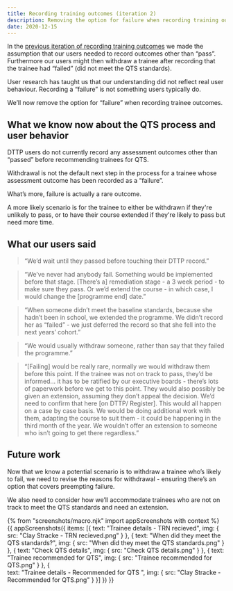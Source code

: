 ```yaml
---
title: Recording training outcomes (iteration 2)
description: Removing the option for failure when recording training outcomes
date: 2020-12-15
---
```


In the [previous iteration of recording training outcomes](/register-trainee-teachers/recording-training-outcomes/) we made the assumption that our users needed to record outcomes other than “pass”. Furthermore our users might then withdraw a trainee after recording that the trainee had “failed” (did not meet the QTS standards).

User research has taught us that our understanding did not reflect real user behaviour. Recording a “failure” is not something users typically do.

We’ll now remove the option for “failure” when recording trainee outcomes.

## What we know now about the QTS process and user behavior

DTTP users do not currently record any assessment outcomes other than “passed” before recommending trainees for QTS.

Withdrawal is not the default next step in the process for a trainee whose assessment outcome has been recorded as a “failure”.

What’s more, failure is actually a rare outcome. 

A more likely scenario is for the trainee to either be withdrawn if they're unlikely to pass, or to have their course extended if they're likely to pass but need more time.

## What our users said

> “We’d wait until they passed before touching their DTTP record.”

> “We’ve never had anybody fail. Something would be implemented before that stage. [There’s a] remediation stage - a 3 week period - to make sure they pass. Or we’d extend the course - in which case, I would change the [programme end] date.”

> “When someone didn’t meet the baseline standards, because she hadn’t been in school, we extended the programme. We didn’t record her as “failed” - we just deferred the record so that she fell into the next years’ cohort.”

> “We would usually withdraw someone, rather than say that they failed the programme.”

> “[Failing] would be really rare, normally we would withdraw them before this point. If the trainee was not on track to pass, they’d be informed... it has to be ratified by our executive boards - there’s lots of paperwork before we get to this point. They would also possibly be given an extension, assuming they don’t appeal the decision. We’d need to confirm that here [on DTTP/ Register]. This would all happen on a case by case basis. We would be doing additional work with them, adapting the course to suit them - it could be happening in the third month of the year. We wouldn’t offer an extension to someone who isn’t going to get there regardless.”

## Future work

Now that we know a potential scenario is to withdraw a trainee who’s likely to fail, we need to revise the reasons for withdrawal - ensuring there’s an option that covers preempting failure.

We also need to consider how we’ll accommodate trainees who are not on track to meet the QTS standards and need an extension.

{% from "screenshots/macro.njk" import appScreenshots with context %}
{{ appScreenshots({
  items: [{
    text: "Trainee details - TRN recieved",
    img: { src: "Clay Stracke - TRN recieved.png" }
  }, {
    text: "When did they meet the QTS standards?",
    img: { src: "When did they meet the QTS standards.png" }
  }, {
    text: "Check QTS details",
    img: { src: "Check QTS details.png" }
  }, {
    text: "Trainee recommended for QTS",
    img: { src: "Trainee recommended for QTS.png" }
  }, {  
    text: "Trainee details - Recommended for QTS ",
    img: { src: "Clay Stracke - Recommended for QTS.png" }
  }]
}) }}
